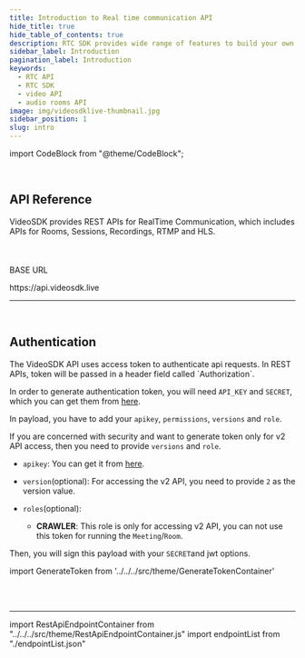 ```yaml
---
title: Introduction to Real time communication API
hide_title: true
hide_table_of_contents: true
description: RTC SDK provides wide range of features to build your own custom video chat application without worrying about performance issues and scaling.
sidebar_label: Introduction
pagination_label: Introduction
keywords:
  - RTC API
  - RTC SDK
  - video API
  - audio rooms API
image: img/videosdklive-thumbnail.jpg
sidebar_position: 1
slug: intro
---
```


import CodeBlock from "@theme/CodeBlock";

<div id="tailwind">
<div class="row">
<div class="col col--6">
<br />
<h2> API Reference </h2>
<div >
VideoSDK provides REST APIs for RealTime Communication, which includes APIs for Rooms, Sessions, Recordings, RTMP and HLS.
</div>
</div>
<div class="col col--6">
<br /> <br /> <br />
<div>
 <div className="bg-[#333A47] rounded-t-lg pt-4 pb-4 pl-3 flex lg:flex-row flex-col align-middle">
  <div className="flex-1 text-sm font-bold text-white-1">BASE URL</div>
  </div>
  <div className="method_code_block">
   <div className="pt-4 pl-4 pr-4 pb-2 bg-[#252a34] rounded-b-lg flex flex-col align-middle">
    <p className="mb-2">
              <span className="text-[#7D8EAD] text-sm font-bold max-w-min hover:text-white-100">
                https://api.videosdk.live
              </span>
    </p>
    </div>
</div>
</div>

</div>
</div>

<hr />
<br />
<div class="row">
<div class="col col--6">
<h2> Authentication </h2>
<div >
The VideoSDK API uses access token to authenticate api requests.
In REST APIs, token will be passed in a header field called `Authorization`.

In order to generate authentication token, you will need `API_KEY` and `SECRET`, which you can get them from [here](https://app.videosdk.live/api-keys).

In payload, you have to add your `apikey`, `permissions`, `versions` and `role`.

If you are concerned with security and want to generate token only for v2 API access, then you need to provide `versions` and `role`.

- `apikey`: You can get it from [here](https://app.videosdk.live/api-keys).

- `version`(optional): For accessing the v2 API, you need to provide `2` as the version value.

- `roles`(optional):

  - **CRAWLER**: This role is only for accessing v2 API, you can not use this token for running the `Meeting`/`Room`.

Then, you will sign this payload with your `SECRET`and jwt options.

</div>
</div>
<div class="col col--6">

import GenerateToken from '../../../src/theme/GenerateTokenContainer'

<br /><br />
<GenerateToken/>

</div>
</div>
</div>

---

import RestApiEndpointContainer from "../../../src/theme/RestApiEndpointContainer.js"
import endpointList from "./endpointList.json"

<RestApiEndpointContainer endpointSections={endpointList}/>
